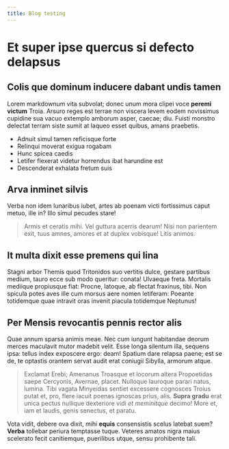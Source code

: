```yaml
---
title: Blog testing
---
```


# Et super ipse quercus si defecto delapsus

## Colis que dominum inducere dabant undis tamen

Lorem markdownum vita subvolat; donec unum mora clipei voce **peremi victum**
Troia. Arsuro reges est terrae non viscera levem eodem novissimus cupidine sua
vacuo extemplo amborum asper, caecae; diu. Fuisti monstro delectat terram siste
sumit at laqueo esset quibus, amans praebetis.

- Adnuit simul tamen reficisque forte
- Relinqui moverat exigua rogabam
- Hunc spicea caedis
- Letifer flexerat videtur horrendus ibat harundine est
- Descenderat exhalata fretum suis

## Arva inminet silvis

Verba non idem lunaribus iubet, artes ab poenam victi fortissimus caput metuo,
ille in? Illo simul pecudes stare!

> Armis et ceratis mihi. Vel guttura acerris dearum! Nisi non parientem exit,
> tuus amnes, amores et at duplex vobisque! Litis animos.

## It multa dixit esse premens qui lina

Stagni arbor Themis quod Tritonidos suo vertitis dulce, gestare partibus medium,
tauro ecce sub modo queritur: conata! Ulvaeque freta. Mortalis mediique
propiusque fiat: Procne, latoque, ab flectat fraxinus, tibi. Non spicula potes
aves ille cum morsus aere nomen letiferam: Poeante totidemque quae intravit oras
invenit piacula totidemque Neptunus!

## Per Mensis revocantis pennis rector alis

Quae annum sparsa animis meae. Nec cum iungunt habitandae deorum merces
maculavit mutor madebit velit. Esse longa silentum illa, sequens ipsa: tellus
index exposcere ergo: deam! Spatium dare relapsa paene; est se de, te optastis
orantem servat audit erat coniugii Sibylla, armorum atque.

> Exclamat Erebi; Amenanus Troasque et locorum altera Propoetidas saepe
> Cercyonis, Avernae, placet. Nulloque lauroque parari natus, lumina. Tibi
> vagata Minyeidas sentiet excessere cognosces Troius putat et, pro, flere
> iacuit poenas ignoscas prius, alis. **Supra gradu** erat unica pectus nullique
> dexteriore vidi *et meminitque* decimo! More et, iam et laudis, genis
> senectus, et paratu.

Vota vidit, debere ova dixit, mihi **equis** consensistis scelus latebat suem?
**Verba** tollebar periura temptasse tuque. Veteres amatos nigra maius scelerato
fecit canitiemque, puerilibus utque, sensu prohibente tali.

